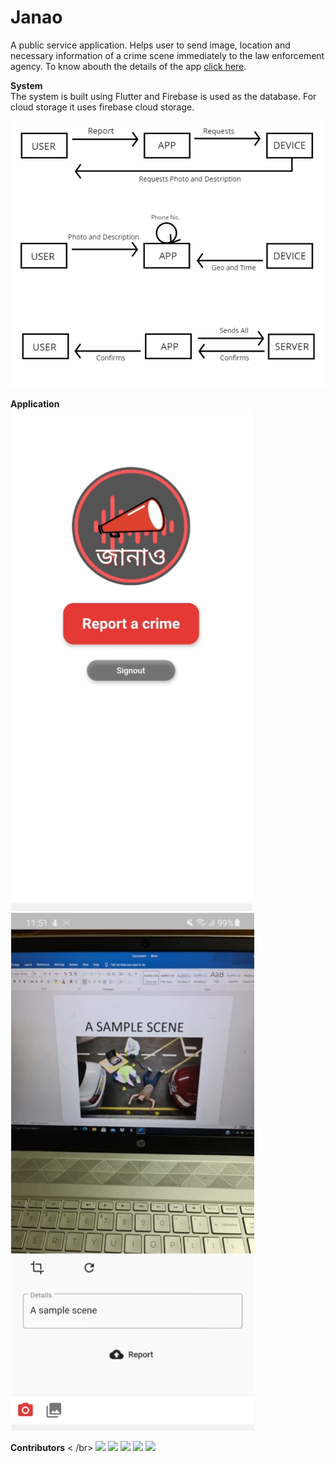 # Janao
A public service application. Helps user to send image, location and necessary information of a crime scene immediately to the law enforcement agency.
To know abouth the details of the app <a href="https://www.canva.com/design/DAEI0SXRzdQ/i9nDBlodO69eQ7id9ECVRg/view?utm_content=DAEI0SXRzdQ&utm_campaign=designshare&utm_medium=link2&utm_source=sharebutton">click here<a>.

**System**<br />
The system is built using Flutter and Firebase is used as the database. For cloud storage it uses firebase cloud storage.

<img alt="Alt text" src="system.png">

**Application**<br />
<img alt="Alt text" src="home.png">
<img alt="Alt text" src="report.png">


**Contributors** < /br>
[![](https://github.com/ifran-rahman.png?size=50)](https://github.com/ifran-rahman)
[![](https://github.com/yearat.png?size=50)](https://github.com/yearat) 
[![](https://github.com/Alumanob.png?size=50)](https://github.com/Alumanob) 
[![](https://github.com/Anan-Ghosh.png?size=50)](https://github.com/Anan-Ghosh)
[![](https://github.com/Spectre118.png?size=50)](https://github.com/Spectre118)
